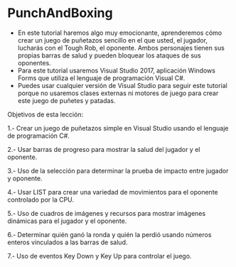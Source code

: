 # PunchAndBoxing

- En este tutorial haremos algo muy emocionante, aprenderemos cómo crear un juego de puñetazos sencillo en el que usted, el jugador, lucharás con el Tough Rob, el oponente. Ambos personajes tienen sus propias barras de salud y pueden bloquear los ataques de sus oponentes.
- Para este tutorial usaremos Visual Studio 2017, aplicación Windows Forms que utiliza el lenguaje de programación Visual C#.
- Puedes usar cualquier versión de Visual Studio para seguir este tutorial porque no usaremos clases externas ni motores de juego para crear este juego de puñetes y patadas.

Objetivos de esta lección:

1.- Crear un juego de puñetazos simple en Visual Studio usando el lenguaje de programación C#.

2.- Usar barras de progreso para mostrar la salud del jugador y el oponente.

3.- Uso de la selección para determinar la prueba de impacto entre jugador y oponente.

4.- Usar LIST para crear una variedad de movimientos para el oponente controlado por la CPU.

5.- Uso de cuadros de imágenes y recursos para mostrar imágenes dinámicas para el jugador y el oponente.

6.- Determinar quién ganó la ronda y quién la perdió usando números enteros vinculados a las barras de salud.

7.- Uso de eventos Key Down y Key Up para controlar el juego.
